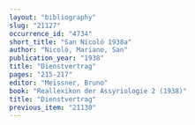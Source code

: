 ```yaml
---
layout: "bibliography"
slug: "21127"
occurrence_id: "4734"
short_title: "San Nicolò 1938a"
author: "Nicolò, Mariano, San"
publication_year: "1938"
title: "Dienstvertrag"
pages: "215-217"
editor: "Meissner, Bruno"
book: "Reallexikon der Assyriologie 2 (1938)"
title: "Dienstvertrag"
previous_item: "21130"
---
```

